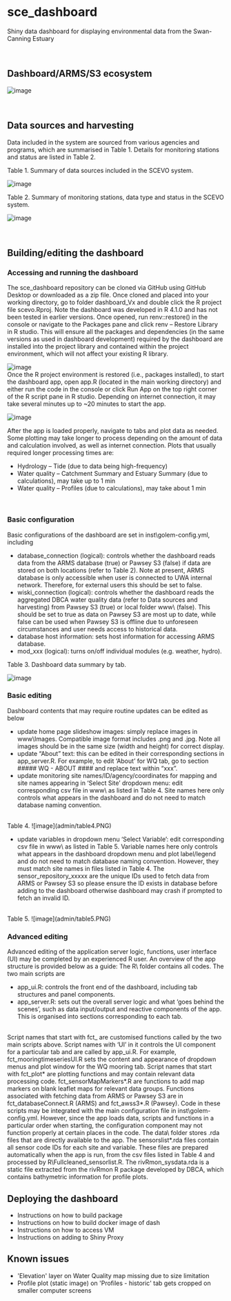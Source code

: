 # sce_dashboard
Shiny data dashboard for displaying environmental data from the Swan-Canning Estuary

<br>

## Dashboard/ARMS/S3 ecosystem

![image](admin/dash_ecosystem.png)

<br>

## Data sources and harvesting
Data included in the system are sourced from various agencies and programs, which are summarised in Table 1. Details for monitoring stations and status are listed in Table 2.

Table 1. Summary of data sources included in the SCEVO system.
<br>

![image](admin/table1.PNG)
<br>

Table 2. Summary of monitoring stations, data type and status in the SCEVO system.
<br>

![image](admin/table2.png)
<br>

<br>

## Building/editing the dashboard

### Accessing and running the dashboard
The sce_dashboard repository can be cloned via GitHub using GitHub Desktop or downloaded as a zip file. Once cloned and placed into your working directory, go to folder dashboard_Vx and double click the R project file scevo.Rproj. Note the dashboard was developed in R 4.1.0 and has not been tested in earlier versions.
Once opened, run renv::restore() in the console or navigate to the Packages pane and click renv – Restore Library in R studio. This will ensure all the packages and dependencies (in the same versions as used in dashboard development) required by the dashboard are installed into the project library and contained within the project environment, which will not affect your existing R library.
<br>

![image](admin/renv.png)
<br>
Once the R project environment is restored (i.e., packages installed), to start the dashboard app, open app.R (located in the main working directory) and either run the code in the console or click Run App on the top right corner of the R script pane in R studio. Depending on internet connection, it may take several minutes up to ~20 minutes to start the app. 
<br>

![image](admin/runapp.png)
<br>

After the app is loaded properly, navigate to tabs and plot data as needed. Some plotting may take longer to process depending on the amount of data and calculation involved, as well as internet connection. Plots that usually required longer processing times are: 
- Hydrology – Tide (due to data being high-frequency) 
- Water quality – Catchment Summary and Estuary Summary (due to calculations), may take up to 1 min
- Water quality – Profiles (due to calculations), may take about 1 min

<br>

### Basic configuration
Basic configurations of the dashboard are set in inst\golem-config.yml, including
- database_connection (logical): controls whether the dashboard reads data from the ARMS database (true) or Pawsey S3 (false) if data are stored on both locations (refer to Table 2). Note at present, ARMS database is only accessible when user is connected to UWA internal network. Therefore, for external users this should be set to false.
- wiski_connection (logical): controls whether the dashboard reads the aggregated DBCA water quality data (refer to Data sources and harvesting) from Pawsey S3 (true) or local folder www\ (false). This should be set to true as data on Pawsey S3 are most up to date, while false can be used when Pawsey S3 is offline due to unforeseen circumstances and user needs access to historical data.
- database host information: sets host information for accessing ARMS database.
- mod_xxx (logical): turns on/off individual modules (e.g. weather, hydro).

Table 3. Dashboard data summary by tab.
<br>

![image](admin/table3.PNG)
<br>

### Basic editing
Dashboard contents that may require routine updates can be edited as below
- update home page slideshow images: simply replace images in www\Images\. Compatible image format includes .png and .jpg. Note all images should be in the same size (width and height) for correct display.
- update “About” text: this can be edited in their corresponding sections in app_server.R. For example, to edit ‘About’ for WQ tab, go to section ##### WQ - ABOUT #### and replace text within “xxx”. 
- update monitoring site names/ID/agency/coordinates for mapping and site names appearing in ‘Select Site’ dropdown menu: edit corresponding csv file in www\ as listed in Table 4. Site names here only controls what appears in the dashboard and do not need to match database naming convention.
<br>
Table 4. 
![image](admin/table4.PNG)
<br>

- update variables in dropdown menu ‘Select Variable’: edit corresponding csv file in www\ as listed in Table 5. Variable names here only controls what appears in the dashboard dropdown menu and plot label/legend and do not need to match database naming convention. However, they must match site names in files listed in Table 4. The sensor_repository_xxxxx are the unique IDs used to fetch data from ARMS or Pawsey S3 so please ensure the ID exists in database before adding to the dashboard otherwise dashboard may crash if prompted to fetch an invalid ID.
<br>
Table 5. 
![image](admin/table5.PNG)
<br>

### Advanced editing
Advanced editing of the application server logic, functions, user interface (UI) may be completed by an experienced R user. An overview of the app structure is provided below as a guide:
The R\ folder contains all codes. The two main scripts are 
- app_ui.R: controls the front end of the dashboard, including tab structures and panel components.
- app_server.R: sets out the overall server logic and what ‘goes behind the scenes’, such as data input/output and reactive components of the app. This is organised into sections corresponding to each tab.
<br>
Script names that start with fct_ are customised functions called by the two main scripts above. Script names with ‘UI’ in it controls the UI component for a particular tab and are called by app_ui.R. For example, fct_mooringtimeseriesUI.R sets the content and appearance of dropdown menus and plot window for the WQ mooring tab. Script names that start with fct_plot* are plotting functions and may contain relevant data processing code. fct_sensorMapMarkers*.R are functions to add map markers on blank leaflet maps for relevant data groups.
Functions associated with fetching data from ARMS or Pawsey S3 are in fct_databaseConnect.R (ARMS) and fct_awss3*.R (Pawsey). 
Code in these scripts may be integrated with the main configuration file in inst\golem-config.yml. However, since the app loads data, scripts and functions in a particular order when starting, the configuration component may not function properly at certain places in the code.
The data\ folder stores .rda files that are directly available to the app. The sensorslist*.rda files contain all sensor code IDs for each site and variable. These files are prepared automatically when the app is run, from the csv files listed in Table 4 and processed by R\Fullcleaned_sensorlist.R. The rivRmon_sysdata.rda is a static file extracted from the rivRmon R package developed by DBCA, which contains bathymetric information for profile plots. 

## Deploying the dashboard
- Instructions on how to build package
- Instructions on how to build docker image of dash
- Instructions on how to access VM
- Instructions on adding to Shiny Proxy 

## Known issues
- 'Elevation' layer on Water Quality map missing due to size limitation
- Profile plot (static image) on 'Profiles - historic' tab gets cropped on smaller computer screens